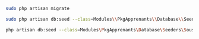 ````bash
sudo php artisan migrate
````
 

````bash
sudo php artisan db:seed --class=Modules\\PkgApprenants\\Database\\Seeders\\SousGroupeSeeder

````


````bash
php artisan db:seed --class=Modules\PkgApprenants\Database\Seeders\SousGroupeSeeder
````